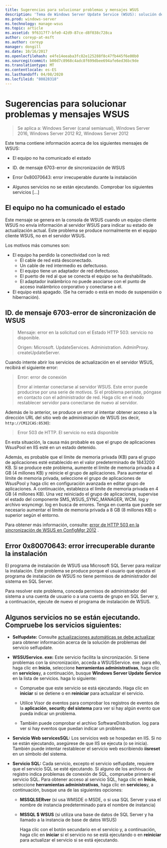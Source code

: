 ```yaml
---
title: Sugerencias para solucionar problemas y mensajes WSUS
description: 'Tema de Windows Server Update Service (WSUS): solución de problemas con mensajes de WSUS'
ms.prod: windows-server
ms.technology: manage-wsus
ms.topic: article
ms.assetid: 9f6317f7-bfe0-42d9-87ce-d8f038c728ca
author: coreyp-at-msft
ms.author: coreyp
manager: dongill
ms.date: 10/16/2017
ms.openlocfilehash: e4fe14eeaba3fc82e125288f8c47fb445f6e00b0
ms.sourcegitcommit: b00d7c8968c4adc8f699dbee694afe6ed36bc9de
ms.translationtype: MT
ms.contentlocale: es-ES
ms.lasthandoff: 04/08/2020
ms.locfileid: "80828318"
---
```

# <a name="wsus-messages-and-troubleshooting-tips"></a>Sugerencias para solucionar problemas y mensajes WSUS

>Se aplica a: Windows Server (canal semianual), Windows Server 2016, Windows Server 2012 R2, Windows Server 2012

Este tema contiene información acerca de los siguientes mensajes de WSUS:

-   El equipo no ha comunicado el estado

-   ID. de mensaje 6703-error de sincronización de WSUS

-   Error 0x80070643: error irrecuperable durante la instalación

-   Algunos servicios no se están ejecutando. Comprobar los siguientes servicios [...]

## <a name="computer-has-not-reported-status"></a>El equipo no ha comunicado el estado
Este mensaje se genera en la consola de WSUS cuando un equipo cliente WSUS no envía información al servidor WSUS para indicar su estado de actualización actual. Este problema se produce normalmente en el equipo cliente WSUS, no en el servidor WSUS.

Los motivos más comunes son:

-   El equipo ha perdido la conectividad con la red:
    -   El cable de red está desconectado.
    -   Un cable de red intermedio es defectuoso.
    -   El equipo tiene un adaptador de red defectuoso.
    -   El puerto de red al que se conecta el equipo se ha deshabilitado.
    -   El adaptador inalámbrico no puede asociarse con el punto de acceso inalámbrico corporativo y conectarse a él.
-   El equipo está apagado. (Se ha cerrado o está en modo de suspensión o hibernación).

## <a name="message-id-6703---wsus-synchronization-failed"></a>ID. de mensaje 6703-error de sincronización de WSUS
> Mensaje: error en la solicitud con el Estado HTTP 503: servicio no disponible.
> 
> Origen: Microsoft. UpdateServices. Administration. AdminProxy. createUpdateServer.

Cuando intente abrir los servicios de actualización en el servidor WSUS, recibirá el siguiente error:

> Error: error de conexión
> 
> Error al intentar conectarse al servidor WSUS. Este error puede producirse por una serie de motivos. Si el problema persiste, póngase en contacto con el administrador de red. Haga clic en el nodo restablecer servidor para conectarse de nuevo al servidor.

Además de lo anterior, se produce un error al intentar obtener acceso a la dirección URL del sitio web de administración de WSUS (es decir, `http://CM12CAS:8530`):

> Error 503 de HTTP. El servicio no está disponible

En esta situación, la causa más probable es que el grupo de aplicaciones WsusPool en IIS esté en un estado detenido.

Además, es probable que el límite de memoria privada (KB) para el grupo de aplicaciones esté establecido en el valor predeterminado de 1843200 KB. Si se produce este problema, aumente el límite de memoria privada a 4 GB (4 millones KB) y reinicie el grupo de aplicaciones. Para aumentar el límite de memoria privada, seleccione el grupo de aplicaciones de WsusPool y haga clic en configuración avanzada en editar grupo de aplicaciones. A continuación, establezca el límite de memoria privada en 4 GB (4 millones KB). Una vez reiniciado el grupo de aplicaciones, supervise el estado del componente SMS_WSUS_SYNC_MANAGER, WCM. log y archivo wsyncmgr. log en busca de errores. Tenga en cuenta que puede ser necesario aumentar el límite de memoria privada a 8 GB (8 millones KB) o superior según el entorno.

Para obtener más información, consulte: [error de HTTP 503 en la sincronización de WSUS en ConfigMgr 2012](https://blogs.technet.com/b/sus/archive/2015/03/23/configmgr-2012-support-tip-wsus-sync-fails-with-http-503-errors.aspx) .

## <a name="error-0x80070643-fatal-error-during-installation"></a>Error 0x80070643: error irrecuperable durante la instalación
El programa de instalación de WSUS usa Microsoft SQL Server para realizar la instalación. Este problema se produce porque el usuario que ejecuta el programa de instalación de WSUS no tiene permisos de administrador del sistema en SQL Server.

Para resolver este problema, conceda permisos de administrador del sistema a una cuenta de usuario o a una cuenta de grupo en SQL Server y, a continuación, ejecute de nuevo el programa de instalación de WSUS.

## <a name="some-services-are-not-running-check-the-following-services"></a>Algunos servicios no se están ejecutando. Compruebe los servicios siguientes:

- **Selfupdate:** Consulte [actualizaciones automáticas se debe actualizar](https://technet.microsoft.com/library/cc708554(v=ws.10).aspx) para obtener información acerca de la solución de problemas del servicio selfupdate.

- **WSSUService. exe:** Este servicio facilita la sincronización. Si tiene problemas con la sincronización, acceda a WSUSService. exe. para ello, haga clic en **Inicio**, seleccione **herramientas administrativas**, haga clic en **servicios**y, a continuación, busque **Windows Server Update Service** en la lista de servicios. haga lo siguiente:
    
    -   Compruebe que este servicio se está ejecutando. Haga clic en **iniciar** si se detiene o en **reiniciar** para actualizar el servicio.
    
    -   Utilice Visor de eventos para comprobar los registros de eventos de la **aplicación**, **securit**y **del sistema** para ver si hay algún evento que pueda indicar un problema.
    
    -   También puede comprobar el archivo SoftwareDistribution. log para ver si hay eventos que puedan indicar un problema.

- **Servicio Web servicesSQL:** Los servicios web se hospedan en IIS. Si no se están ejecutando, asegúrese de que IIS se ejecuta (o se inicia). También puede intentar restablecer el servicio web escribiendo **iisreset** en un símbolo del sistema.

- **Servicio SQL:** Cada servicio, excepto el servicio selfupdate, requiere que el servicio SQL se esté ejecutando. Si alguno de los archivos de registro indica problemas de conexión de SQL, compruebe primero el servicio SQL. Para obtener acceso al servicio SQL, haga clic en **Inicio**, seleccione **herramientas administrativas**, haga clic en **servicios**y, a continuación, busque una de las siguientes opciones:
    
  - **MSSQLSERver** (si usa WMSDE o MSDE, o si usa SQL Server y usa el nombre de instancia predeterminado para el nombre de instancia)
    
  - **MSSQL $ WSUS** (si utiliza una base de datos de SQL Server y ha llamado a la instancia de base de datos WSUS)
    
    Haga clic con el botón secundario en el servicio y, a continuación, haga clic en **iniciar** si el servicio no se está ejecutando o en **reiniciar** para actualizar el servicio si se está ejecutando.
